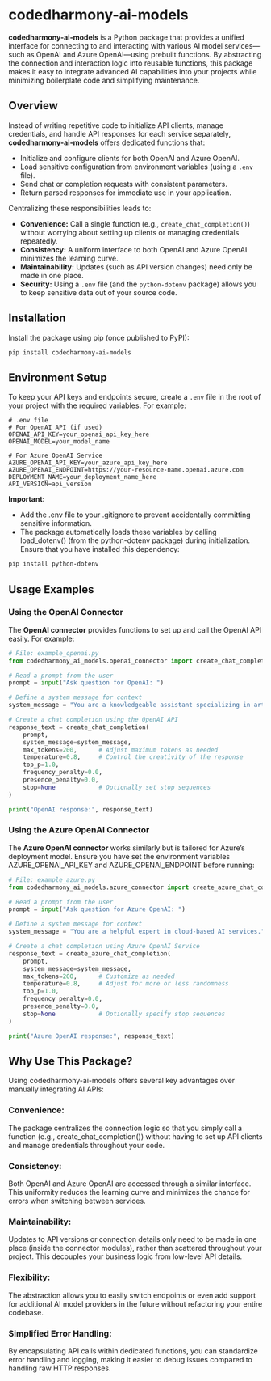 # codedharmony-ai-models

**codedharmony-ai-models** is a Python package that provides a unified interface for connecting to and interacting with various AI model services—such as OpenAI and Azure OpenAI—using prebuilt functions. By abstracting the connection and interaction logic into reusable functions, this package makes it easy to integrate advanced AI capabilities into your projects while minimizing boilerplate code and simplifying maintenance.

## Overview

Instead of writing repetitive code to initialize API clients, manage credentials, and handle API responses for each service separately, **codedharmony-ai-models** offers dedicated functions that:
- Initialize and configure clients for both OpenAI and Azure OpenAI.
- Load sensitive configuration from environment variables (using a `.env` file).
- Send chat or completion requests with consistent parameters.
- Return parsed responses for immediate use in your application.

Centralizing these responsibilities leads to:
- **Convenience:** Call a single function (e.g., `create_chat_completion()`) without worrying about setting up clients or managing credentials repeatedly.
- **Consistency:** A uniform interface to both OpenAI and Azure OpenAI minimizes the learning curve.
- **Maintainability:** Updates (such as API version changes) need only be made in one place.
- **Security:** Using a `.env` file (and the `python-dotenv` package) allows you to keep sensitive data out of your source code.


## Installation

Install the package using pip (once published to PyPI):

```bash
pip install codedharmony-ai-models
```




## Environment Setup

To keep your API keys and endpoints secure, create a `.env` file in the root of your project with the required variables. For example:

```env
# .env file
# For OpenAI API (if used)
OPENAI_API_KEY=your_openai_api_key_here
OPENAI_MODEL=your_model_name

# For Azure OpenAI Service
AZURE_OPENAI_API_KEY=your_azure_api_key_here
AZURE_OPENAI_ENDPOINT=https://your-resource-name.openai.azure.com
DEPLOYMENT_NAME=your_deployment_name_here
API_VERSION=api_version
```


**Important:**

- Add the .env file to your .gitignore to prevent accidentally committing sensitive information.
- The package automatically loads these variables by calling load_dotenv() (from the python-dotenv package) during initialization. Ensure that you have installed this dependency:

```bash
pip install python-dotenv
```




## Usage Examples

### Using the OpenAI Connector

The **OpenAI connector** provides functions to set up and call the OpenAI API easily. For example:

```python
# File: example_openai.py
from codedharmony_ai_models.openai_connector import create_chat_completion

# Read a prompt from the user
prompt = input("Ask question for OpenAI: ")

# Define a system message for context
system_message = "You are a knowledgeable assistant specializing in artificial intelligence."

# Create a chat completion using the OpenAI API
response_text = create_chat_completion(
    prompt,
    system_message=system_message,
    max_tokens=200,      # Adjust maximum tokens as needed
    temperature=0.8,     # Control the creativity of the response
    top_p=1.0,
    frequency_penalty=0.0,
    presence_penalty=0.0,
    stop=None            # Optionally set stop sequences
)

print("OpenAI response:", response_text)


```

### Using the Azure OpenAI Connector

The **Azure OpenAI connector** works similarly but is tailored for Azure’s deployment model. Ensure you have set the environment variables AZURE_OPENAI_API_KEY and AZURE_OPENAI_ENDPOINT before running:

```python
# File: example_azure.py
from codedharmony_ai_models.azure_connector import create_azure_chat_completion

# Read a prompt from the user
prompt = input("Ask question for Azure OpenAI: ")

# Define a system message for context
system_message = "You are a helpful expert in cloud-based AI services."

# Create a chat completion using Azure OpenAI Service
response_text = create_azure_chat_completion(
    prompt,
    system_message=system_message,
    max_tokens=200,      # Customize as needed
    temperature=0.8,     # Adjust for more or less randomness
    top_p=1.0,
    frequency_penalty=0.0,
    presence_penalty=0.0,
    stop=None            # Optionally specify stop sequences
)

print("Azure OpenAI response:", response_text)


```


## Why Use This Package?

Using codedharmony-ai-models offers several key advantages over manually integrating AI APIs:

### Convenience:
The package centralizes the connection logic so that you simply call a function (e.g., create_chat_completion()) without having to set up API clients and manage credentials throughout your code.

### Consistency:
Both OpenAI and Azure OpenAI are accessed through a similar interface. This uniformity reduces the learning curve and minimizes the chance for errors when switching between services.

### Maintainability:
Updates to API versions or connection details only need to be made in one place (inside the connector modules), rather than scattered throughout your project. This decouples your business logic from low-level API details.

### Flexibility:
The abstraction allows you to easily switch endpoints or even add support for additional AI model providers in the future without refactoring your entire codebase.

### Simplified Error Handling:
By encapsulating API calls within dedicated functions, you can standardize error handling and logging, making it easier to debug issues compared to handling raw HTTP responses.